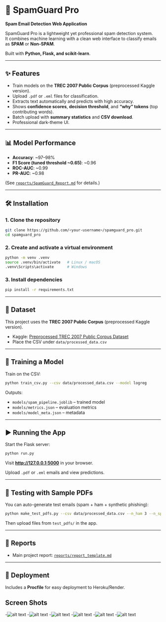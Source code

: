 # 📧 SpamGuard Pro  
**Spam Email Detection Web Application**

SpamGuard Pro is a lightweight yet professional spam detection system.  
It combines machine learning with a clean web interface to classify emails as **SPAM** or **Non-SPAM**.  

Built with **Python, Flask, and scikit-learn**.  

---

## ✨ Features
- Train models on the **TREC 2007 Public Corpus** (preprocessed Kaggle version).  
- Upload `.pdf` or `.eml` files for classification.  
- Extracts text automatically and predicts with high accuracy.  
- Shows **confidence scores**, **decision threshold**, and **“why” tokens** (top contributing words).  
- Batch upload with **summary statistics** and **CSV download**.  
- Professional dark-theme UI.  

---

## 📊 Model Performance
- **Accuracy**: ~97–98%  
- **F1 Score (tuned threshold ~0.65)**: ~0.96  
- **ROC-AUC**: ~0.99  
- **PR-AUC**: ~0.98  

(See [`reports/SpamGuard_Report.md`](reports/SpamGuard_Report.md) for details.)  

---

## 🛠️ Installation

### 1. Clone the repository
```bash
git clone https://github.com/<your-username>/spamguard_pro.git
cd spamguard_pro
```

### 2. Create and activate a virtual environment
```bash
python -m venv .venv
source .venv/bin/activate   # Linux / macOS
.venv\Scripts\activate      # Windows
```

### 3. Install dependencies
```bash
pip install -r requirements.txt
```

---

## 📂 Dataset
This project uses the **TREC 2007 Public Corpus** (preprocessed Kaggle version).  
- Kaggle: [Preprocessed TREC 2007 Public Corpus Dataset](https://www.kaggle.com/datasets/imdeepmind/preprocessed-trec-2007-public-corpus-dataset)  
- Place the CSV under `data/processed_data.csv`  

---

## 🧠 Training a Model
Train on the CSV:
```bash
python train_csv.py --csv data/processed_data.csv --model logreg
```

Outputs:  
- `models/spam_pipeline.joblib` – trained model  
- `models/metrics.json` – evaluation metrics  
- `models/model_meta.json` – metadata  

---

## ▶️ Running the App
Start the Flask server:
```bash
python run.py
```

Visit **http://127.0.0.1:5000** in your browser.  

Upload `.pdf` or `.eml` emails and view predictions.  

---

## 🧪 Testing with Sample PDFs
You can auto-generate test emails (spam + ham + synthetic phishing):  
```bash
python make_test_pdfs.py --csv data/processed_data.csv --n_ham 3 --n_spam 3 --outdir test_pdfs
```
Then upload files from `test_pdfs/` in the app.  

---

## 📄 Reports
- Main project report: [`reports/report_template.md`](reports/report_template.md)
---

## 🚀 Deployment
Includes a **Procfile** for easy deployment to Heroku/Render.  

## Screen Shots
-![alt text](images/1.png)
-![alt text](images/2.png)
-![alt text](images/3.png)
-![alt text](images/4.png)
-![alt text](images/5.png)
-![alt text](images/6.png)